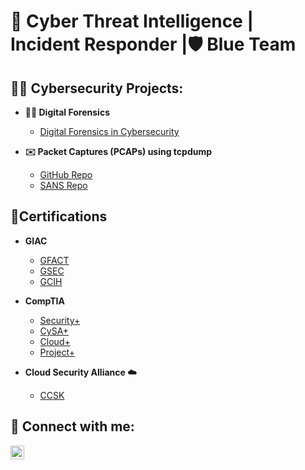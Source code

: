 <h1>🔐 Cyber Threat Intelligence | Incident Responder |🛡️ Blue Team </h1>

<h2>👨‍💻 Cybersecurity Projects:</h2>

- <b> 🕵️‍♂️ Digital Forensics </b>
  - [Digital Forensics in Cybersecurity](https://github.com/Cyb3rTim/Digital-Forensics.git)


- <b> ✉️ Packet Captures (PCAPs) using tcpdump </b>
  - [GitHub Repo](https://github.com/Cyb3rTim/tcpdumpLab.git)
  - [SANS Repo](https://canvas.sans.edu/eportfolios/343)
    

<h2>📄Certifications</h2>

- <b> GIAC </b>
  - [GFACT](https://www.credly.com/badges/4d38fbd2-7fa2-4e68-a0e6-11e0c9fd4dee/public_url)
  - [GSEC](https://www.credly.com/badges/d73efcca-989c-4d49-8c15-c92e48dee70d/public_url)
  - [GCIH](https://www.credly.com/badges/c074cd14-25ca-4bb0-9fc1-95136e47df55/public_url)

- <b> CompTIA </b>
  - [Security+](https://www.credly.com/badges/3078d871-e501-4dbb-ab7d-a643311e9ffc/public_url)
  - [CySA+](https://www.credly.com/badges/e86a1350-11e2-4ede-b258-bee7f6c2d745/public_url)
  - [Cloud+](https://www.credly.com/badges/c56adf83-ee50-4462-afee-6dd2de268886/public_url)
  - [Project+](https://www.credly.com/badges/9b23f649-a279-4898-8f7c-3ac3b0e68602/public_url)

 - <b> Cloud Security Alliance ☁️ </b>
   - [CCSK](https://www.credly.com/badges/636ab74d-5f7b-49fb-b8ee-2d80a7b70fb4/public_url)

 
<h2> 🤳 Connect with me:</h2>

[<img align="left" alt="timjterrance | LinkedIn" width="22px" src="https://cdn.jsdelivr.net/npm/simple-icons@v3/icons/linkedin.svg" />][linkedin]

[linkedin]: https://www.linkedin.com/in/timjterrance
